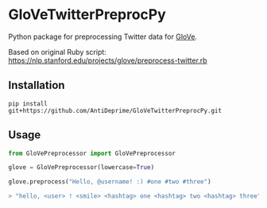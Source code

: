 # GloVeTwitterPreprocPy
Python package for preprocessing Twitter data for [GloVe](https://nlp.stanford.edu/projects/glove/).

Based on original Ruby script: https://nlp.stanford.edu/projects/glove/preprocess-twitter.rb

## Installation 
```shell
pip install git+https://github.com/AntiDeprime/GloVeTwitterPreprocPy.git
```

## Usage

```python
from GloVePreprocessor import GloVePreprocessor

glove = GloVePreprocessor(lowercase=True)

glove.preprocess("Hello, @username! :) #one #two #three")

> "hello, <user> ! <smile> <hashtag> one <hashtag> two <hashtag> three"

```
